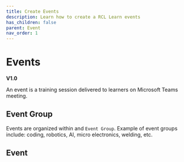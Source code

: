 ```yaml
---
title: Create Events
description: Learn how to create a RCL Learn events
has_children: false
parent: Event
nav_order: 1
---
```


# Events
**V1.0**

An event is a training session delivered to learners on Microsoft Teams meeting.

## Event Group

Events are organized within and ``Event Group``. Example of event groups include: coding, robotics, AI, micro electronics, welding, etc.

## Event

